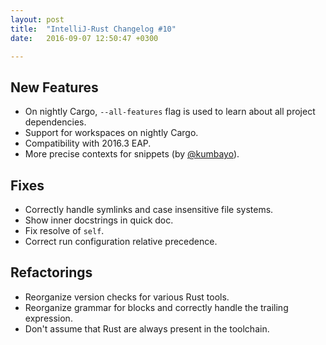 ```yaml
---
layout: post
title:  "IntelliJ-Rust Changelog #10"
date:   2016-09-07 12:50:47 +0300

---
```


## New Features

* On nightly Cargo, `--all-features` flag is used to learn about all project
  dependencies.
* Support for workspaces on nightly Cargo.
* Compatibility with 2016.3 EAP.
* More precise contexts for snippets (by [@kumbayo]).


## Fixes

* Correctly handle symlinks and case insensitive file systems.
* Show inner docstrings in quick doc.
* Fix resolve of `self`.
* Correct run configuration relative precedence.

## Refactorings

* Reorganize version checks for various Rust tools.
* Reorganize grammar for blocks and correctly handle the trailing expression.
* Don't assume that Rust are always present in the toolchain.


[@kumbayo]: https://github.com/kumbayo
